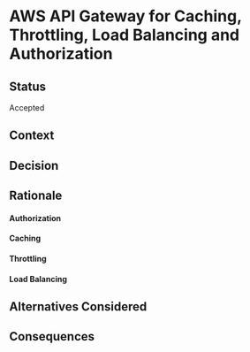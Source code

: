 # AWS API Gateway for Caching, Throttling, Load Balancing and Authorization

## Status
Accepted

## Context

## Decision 

## Rationale

#### Authorization

#### Caching

#### Throttling

#### Load Balancing

## Alternatives Considered

## Consequences
